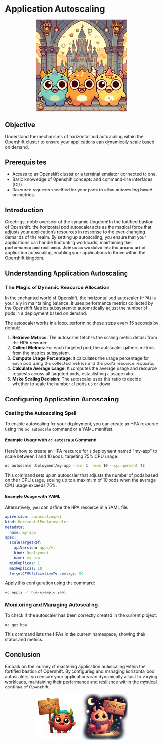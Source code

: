 # Application Autoscaling

<div style="text-align:center;">
  <img src="https://github.com/Vitrua/images/blob/main/openshift/appautoscaling.jpg?raw=true" alt="application_autoscaling" width="300" height="300">
</div>

## Objective

Understand the mechanisms of horizontal pod autoscaling within the Openshift cluster to ensure your applications can dynamically scale based on demand.

## Prerequisites

- Access to an Openshift cluster or a terminal emulator connected to one.
- Basic knowledge of Openshift concepts and command-line interfaces (CLI).
- Resource requests specified for your pods to allow autoscaling based on metrics.

## Introduction

Greetings, noble overseer of the dynamic kingdom! In the fortified bastion of Openshift, the horizontal pod autoscaler acts as the magical force that adjusts your application’s resources in response to the ever-changing demands of the realm. By setting up autoscaling, you ensure that your applications can handle fluctuating workloads, maintaining their performance and resilience. Join us as we delve into the arcane art of application autoscaling, enabling your applications to thrive within the Openshift kingdom.

## Understanding Application Autoscaling

### The Magic of Dynamic Resource Allocation

In the enchanted world of Openshift, the horizontal pod autoscaler (HPA) is your ally in maintaining balance. It uses performance metrics collected by the Openshift Metrics subsystem to automatically adjust the number of pods in a deployment based on demand.

The autoscaler works in a loop, performing these steps every 15 seconds by default:

1. **Retrieve Metrics**: The autoscaler fetches the scaling metric details from the HPA resource.
2. **Collect Metrics**: For each targeted pod, the autoscaler gathers metrics from the metrics subsystem.
3. **Compute Usage Percentage**: It calculates the usage percentage for each pod using the collected metrics and the pod's resource requests.
4. **Calculate Average Usage**: It computes the average usage and resource requests across all targeted pods, establishing a usage ratio.
5. **Make Scaling Decision**: The autoscaler uses this ratio to decide whether to scale the number of pods up or down.

## Configuring Application Autoscaling

### Casting the Autoscaling Spell

To enable autoscaling for your deployment, you can create an HPA resource using the `oc autoscale` command or a YAML manifest.

#### Example Usage with `oc autoscale` Command

Here’s how to create an HPA resource for a deployment named "my-app" to scale between 1 and 10 pods, targeting 75% CPU usage:

```bash
oc autoscale deployment/my-app --min 1 --max 10 --cpu-percent 75
```

This command sets up an autoscaler that adjusts the number of pods based on their CPU usage, scaling up to a maximum of 10 pods when the average CPU usage exceeds 75%.

#### Example Usage with YAML

Alternatively, you can define the HPA resource in a YAML file:

```yaml title="hpa-example.yaml"
apiVersion: autoscaling/v1
kind: HorizontalPodAutoscaler
metadata:
  name: my-app
spec:
  scaleTargetRef:
    apiVersion: apps/v1
    kind: Deployment
    name: my-app
  minReplicas: 1
  maxReplicas: 10
  targetCPUUtilizationPercentage: 80
```

Apply this configuration using the command:

```bash
oc apply -f hpa-example.yaml
```

### Monitoring and Managing Autoscaling

To check if the autoscaler has been correctly created in the current project:

```bash
oc get hpa
```

This command lists the HPAs in the current namespace, showing their status and metrics.

## Conclusion

Embark on the journey of mastering application autoscaling within the fortified bastion of Openshift. By configuring and managing horizontal pod autoscalers, you ensure your applications can dynamically adjust to varying workloads, maintaining their performance and resilience within the mystical confines of Openshift.

<div style="text-align:center;">
  <a href="https://patreon.com/Vitrua">
    <img src="https://github.com/Vitrua/images/blob/main/others/supportmonlight.png?raw=true#only-light" alt="wiz" width="150" height="150">
    <img src="https://github.com/Vitrua/images/blob/main/others/supportmon.png?raw=true#only-dark" alt="wiz" width="150" height="150">
  </a>
</div>